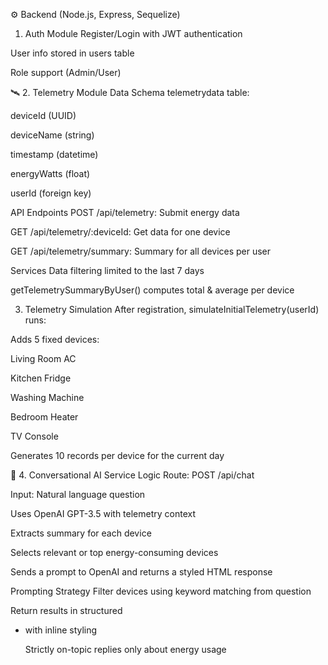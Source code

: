 ⚙️ Backend (Node.js, Express, Sequelize)
1. Auth Module
Register/Login with JWT authentication

User info stored in users table

Role support (Admin/User)

🛰️ 2. Telemetry Module
Data Schema
telemetrydata table:

deviceId (UUID)

deviceName (string)

timestamp (datetime)

energyWatts (float)

userId (foreign key)

API Endpoints
POST /api/telemetry: Submit energy data

GET /api/telemetry/:deviceId: Get data for one device

GET /api/telemetry/summary: Summary for all devices per user

Services
Data filtering limited to the last 7 days

getTelemetrySummaryByUser() computes total & average per device

 3. Telemetry Simulation
After registration, simulateInitialTelemetry(userId) runs:

Adds 5 fixed devices:

Living Room AC

Kitchen Fridge

Washing Machine

Bedroom Heater

TV Console

Generates 10 records per device for the current day

💬 4. Conversational AI Service
 Logic
Route: POST /api/chat

Input: Natural language question

Uses OpenAI GPT-3.5 with telemetry context

Extracts summary for each device

Selects relevant or top energy-consuming devices

Sends a prompt to OpenAI and returns a styled HTML response

Prompting Strategy
Filter devices using keyword matching from question

Return results in structured <ul><li> with inline styling

Strictly on-topic replies only about energy usage